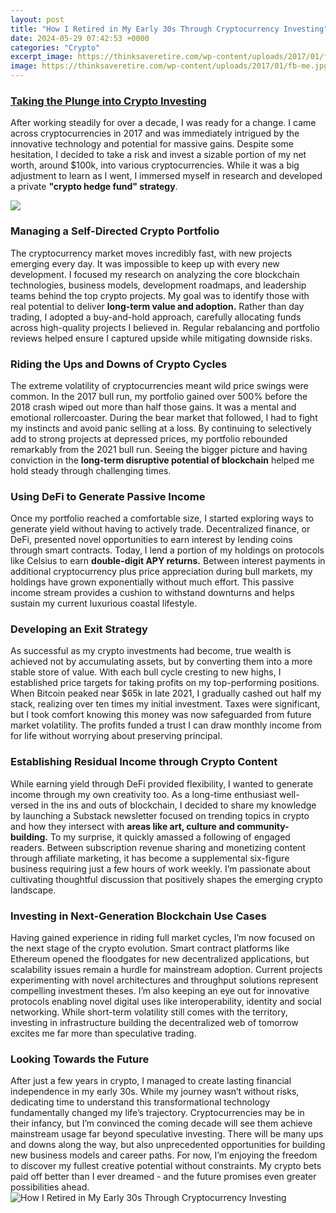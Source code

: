 ```yaml
---
layout: post
title: "How I Retired in My Early 30s Through Cryptocurrency Investing"
date: 2024-05-29 07:42:53 +0000
categories: "Crypto"
excerpt_image: https://thinksaveretire.com/wp-content/uploads/2017/01/fb-me.jpg
image: https://thinksaveretire.com/wp-content/uploads/2017/01/fb-me.jpg
---
```


### [Taking the Plunge into Crypto Investing](https://store.fi.io.vn/xmas-matching-outfits-for-holiday-chinchilla-christmas-tree-1)
After working steadily for over a decade, I was ready for a change. I came across cryptocurrencies in 2017 and was immediately intrigued by the innovative technology and potential for massive gains. Despite some hesitation, I decided to take a risk and invest a sizable portion of my net worth, around $100k, into various cryptocurrencies. While it was a big adjustment to learn as I went, I immersed myself in research and developed a private **"crypto hedge fund" strategy**.   

![](https://i.pinimg.com/736x/50/81/26/508126698d6c976720768f47d831c1d5.jpg)
### **Managing a Self-Directed Crypto Portfolio**  
The cryptocurrency market moves incredibly fast, with new projects emerging every day. It was impossible to keep up with every new development. I focused my research on analyzing the core blockchain technologies, business models, development roadmaps, and leadership teams behind the top crypto projects. My goal was to identify those with real potential to deliver **long-term value and adoption.** Rather than day trading, I adopted a buy-and-hold approach, carefully allocating funds across high-quality projects I believed in. Regular rebalancing and portfolio reviews helped ensure I captured upside while mitigating downside risks.
### **Riding the Ups and Downs of Crypto Cycles**
The extreme volatility of cryptocurrencies meant wild price swings were common. In the 2017 bull run, my portfolio gained over 500% before the 2018 crash wiped out more than half those gains. It was a mental and emotional rollercoaster. During the bear market that followed, I had to fight my instincts and avoid panic selling at a loss. By continuing to selectively add to strong projects at depressed prices, my portfolio rebounded remarkably from the 2021 bull run. Seeing the bigger picture and having conviction in the **long-term disruptive potential of blockchain** helped me hold steady through challenging times.  
### **Using DeFi to Generate Passive Income**
Once my portfolio reached a comfortable size, I started exploring ways to generate yield without having to actively trade. Decentralized finance, or DeFi, presented novel opportunities to earn interest by lending coins through smart contracts. Today, I lend a portion of my holdings on protocols like Celsius to earn **double-digit APY returns.** Between interest payments in additional cryptocurrency plus price appreciation during bull markets, my holdings have grown exponentially without much effort. This passive income stream provides a cushion to withstand downturns and helps sustain my current luxurious coastal lifestyle.
### **Developing an Exit Strategy**  
As successful as my crypto investments had become, true wealth is achieved not by accumulating assets, but by converting them into a more stable store of value. With each bull cycle cresting to new highs, I established price targets for taking profits on my top-performing positions. When Bitcoin peaked near $65k in late 2021, I gradually cashed out half my stack, realizing over ten times my initial investment. Taxes were significant, but I took comfort knowing this money was now safeguarded from future market volatility. The profits funded a trust I can draw monthly income from for life without worrying about preserving principal.
### **Establishing Residual Income through Crypto Content**
While earning yield through DeFi provided flexibility, I wanted to generate income through my own creativity too. As a long-time enthusiast well-versed in the ins and outs of blockchain, I decided to share my knowledge by launching a Substack newsletter focused on trending topics in crypto and how they intersect with **areas like art, culture and community-building.** To my surprise, it quickly amassed a following of engaged readers. Between subscription revenue sharing and monetizing content through affiliate marketing, it has become a supplemental six-figure business requiring just a few hours of work weekly. I’m passionate about cultivating thoughtful discussion that positively shapes the emerging crypto landscape.
### **Investing in Next-Generation Blockchain Use Cases**  
Having gained experience in riding full market cycles, I’m now focused on the next stage of the crypto evolution. Smart contract platforms like Ethereum opened the floodgates for new decentralized applications, but scalability issues remain a hurdle for mainstream adoption. Current projects experimenting with novel architectures and throughput solutions represent compelling investment theses. I’m also keeping an eye out for innovative protocols enabling novel digital uses like interoperability, identity and social networking. While short-term volatility still comes with the territory, investing in infrastructure building the decentralized web of tomorrow excites me far more than speculative trading.
### **Looking Towards the Future**
After just a few years in crypto, I managed to create lasting financial independence in my early 30s. While my journey wasn’t without risks, dedicating time to understand this transformational technology fundamentally changed my life’s trajectory. Cryptocurrencies may be in their infancy, but I’m convinced the coming decade will see them achieve mainstream usage far beyond speculative investing. There will be many ups and downs along the way, but also unprecedented opportunities for building new business models and career paths. For now, I’m enjoying the freedom to discover my fullest creative potential without constraints. My crypto bets paid off better than I ever dreamed - and the future promises even greater possibilities ahead.
![How I Retired in My Early 30s Through Cryptocurrency Investing](https://thinksaveretire.com/wp-content/uploads/2017/01/fb-me.jpg)
